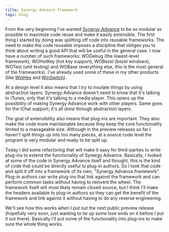 ```yaml
---
title: Synergy Advance framework
tags: blog
---
```


From the very beginning I've wanted [Synergy Advance](http://wincent.dev/a/products/synergy-advance/) to be as modular as possible to maximize code reuse and make it easily extensible. The first thing I started by doing was splitting off code into reusable frameworks. The need to make the code reusable imposes a discipline that obliges you to think about writing a good API that will be useful in the general case. I now have a number of such frameworks: WODebug (the lowest-level framework), WOHotKey (hot key support), WOBezel (bezel windows), WOTest (unit testing) and WOBase (everything else, this is the most general of the frameworks). I've already used some of these in my other products (like [WinHex](http://wincent.dev/a/products/winhex/) and [WinSwitch](http://wincent.dev/a/products/winswitch/)).

At a design level it also means that I try to insulate things by using abstraction layers. Synergy Advance doesn't need to know that it's talking to iTunes, only that it's talking to a media player. This opens up the possibility of making Synergy Advance work with other players. Same goes for the iChat support; it's all done through abstraction layers.

The goal of extensibility also means that plug-ins are important. They also make the code more maintainable because they keep the core functionality limited to a manageable size. Although in the preview releases so far I haven't split things up into too many pieces, at a source code level the program is very modular and ready to be split up.

Today I did some refactoring that will make it easy for third-parties to write plug-ins to extend the functionality of Synergy Advance. Basically, I looked at some of the code in Synergy Advance itself and thought, this is the kind of code that could be directly useful to plug-in authors. So I took that code and split it off into a framework of its own, "Synergy Advance.framework". Plug-in authors can write plug-ins that link against the framework and can perform common tasks without having to reinvent the wheel. The framework itself will most likely remain closed source, but I think I'll make the headers available to plug-in authors so they can get the benefit of the framework and link against it without having to do any reverse engineering.

We'll see how this works when I put out the next public preview release (hopefully very soon, just wanting to tie up some lose ends on it before I put it out there). Basically I'll put some of the functionality into plug-ins to make sure the whole thing works.
